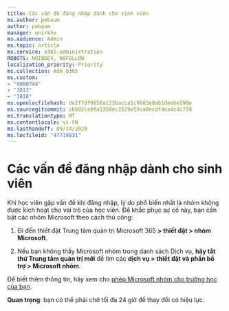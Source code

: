 ```yaml
---
title: Các vấn đề đăng nhập dành cho sinh viên
ms.author: pebaum
author: pebaum
manager: mnirkhe
ms.audience: Admin
ms.topic: article
ms.service: o365-administration
ROBOTS: NOINDEX, NOFOLLOW
localization_priority: Priority
ms.collection: Adm_O365
ms.custom:
- "9000744"
- "3813"
- "3818"
ms.openlocfilehash: de2f7df9856a133bacca1c9983e0ab1deebe290e
ms.sourcegitcommit: c6692ce0fa1358ec3529e59ca0ecdfdea4cdc759
ms.translationtype: MT
ms.contentlocale: vi-VN
ms.lasthandoff: 09/14/2020
ms.locfileid: "47719831"
---
```

# <a name="sign-in-issues-for-students"></a>Các vấn đề đăng nhập dành cho sinh viên

Khi học viên gặp vấn đề khi đăng nhập, lý do phổ biến nhất là nhóm không được kích hoạt cho vai trò của học viên. Để khắc phục sự cố này, bạn cần bật các nhóm Microsoft theo cách thủ công:

1. Đi đến thiết đặt Trung tâm quản trị Microsoft 365 **> thiết đặt > nhóm Microsoft**. 

2. Nếu bạn không thấy Microsoft nhóm trong danh sách Dịch vụ, **hãy tắt thử Trung tâm quản trị mới** để tìm các **dịch vụ > thiết đặt và phần bổ trợ > Microsoft nhóm**. 

Để biết thêm thông tin, hãy xem cho [phép Microsoft nhóm cho trường học của bạn](https://docs.microsoft.com/microsoft-365/education/intune-edu-trial/enable-microsoft-teams#enable-microsoft-teams-for-your-school-1). 

**Quan trọng**: bạn có thể phải chờ tối đa 24 giờ để thay đổi có hiệu lực.

 
